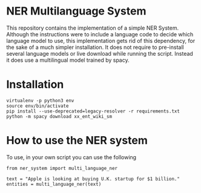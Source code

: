 # NER Multilanguage System

This repository contains the implementation of a simple NER System. Although the instructions were to include a language code to decide which language model to use, this implementation gets rid of this dependency, for the sake of a much simpler installation. It does not require to pre-install several language models or live download while running the script. Instead it does use a multilingual model trained by spacy.

# Installation

```
virtualenv -p python3 env
source env/bin/activate
pip install --use-deprecated=legacy-resolver -r requirements.txt 
python -m spacy download xx_ent_wiki_sm
```

# How to use the NER system

To use, in your own script you can use the following

```
from ner_system import multi_language_ner

text = "Apple is looking at buying U.K. startup for $1 billion."
entities = multi_language_ner(text)

```
